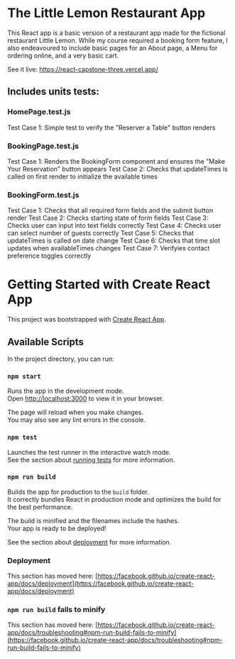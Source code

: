 # The Little Lemon Restaurant App

This React app is a basic version of a restaurant app made for the fictional restaurant Little Lemon. While my course required a booking form feature, 
I also endeavoured to include basic pages for an About page, a Menu for ordering online, and a very basic cart.

See it live: https://react-capstone-three.vercel.app/

## Includes units tests:

### HomePage.test.js

Test Case 1: Simple test to verify the "Reserver a Table" button renders

### BookingPage.test.js

Test Case 1: Renders the BookingForm component and ensures the "Make Your Reservation" button appears
Test Case 2: Checks that updateTimes is called on first render to initialize the available times

### BookingForm.test.js

Test Case 1: Checks that all required form fields and the submit button render
Test Case 2: Checks starting state of form fields
Test Case 3: Checks user can input into text fields correctly
Test Case 4: Checks user can select number of guests correctly
Test Case 5: Checks that updateTimes is called on date change
Test Case 6: Checks that time slot updates when availableTimes changes
Test Case 7: Verifyies contact preference toggles correctly





# Getting Started with Create React App

This project was bootstrapped with [Create React App](https://github.com/facebook/create-react-app).

## Available Scripts

In the project directory, you can run:

### `npm start`

Runs the app in the development mode.\
Open [http://localhost:3000](http://localhost:3000) to view it in your browser.

The page will reload when you make changes.\
You may also see any lint errors in the console.

### `npm test`

Launches the test runner in the interactive watch mode.\
See the section about [running tests](https://facebook.github.io/create-react-app/docs/running-tests) for more information.

### `npm run build`

Builds the app for production to the `build` folder.\
It correctly bundles React in production mode and optimizes the build for the best performance.

The build is minified and the filenames include the hashes.\
Your app is ready to be deployed!

See the section about [deployment](https://facebook.github.io/create-react-app/docs/deployment) for more information.

### Deployment

This section has moved here: [https://facebook.github.io/create-react-app/docs/deployment](https://facebook.github.io/create-react-app/docs/deployment)

### `npm run build` fails to minify

This section has moved here: [https://facebook.github.io/create-react-app/docs/troubleshooting#npm-run-build-fails-to-minify](https://facebook.github.io/create-react-app/docs/troubleshooting#npm-run-build-fails-to-minify)
